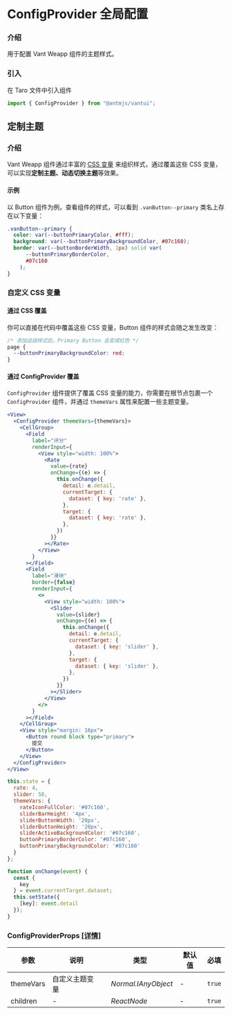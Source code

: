 # ConfigProvider 全局配置

### 介绍

用于配置 Vant Weapp 组件的主题样式。

### 引入

在 Taro 文件中引入组件

```js
import { ConfigProvider } from "@antmjs/vantui"; 
```

## 定制主题

### 介绍

Vant Weapp 组件通过丰富的 [CSS 变量](https://developer.mozilla.org/zh-CN/docs/Web/CSS/Using_CSS_custom_properties) 来组织样式，通过覆盖这些 CSS 变量，可以实现**定制主题、动态切换主题**等效果。

#### 示例

以 Button 组件为例，查看组件的样式，可以看到 `.vanButton--primary` 类名上存在以下变量：

```css
.vanButton--primary {
  color: var(--buttonPrimaryColor, #fff);
  background: var(--buttonPrimaryBackgroundColor, #07c160);
  border: var(--buttonBorderWidth, 1px) solid var(
      --buttonPrimaryBorderColor,
      #07c160
    );
}
```

### 自定义 CSS 变量

#### 通过 CSS 覆盖

你可以直接在代码中覆盖这些 CSS 变量，Button 组件的样式会随之发生改变：

```css
/* 添加这段样式后，Primary Button 会变成红色 */
page {
  --buttonPrimaryBackgroundColor: red;
}
```

#### 通过 ConfigProvider 覆盖

`ConfigProvider` 组件提供了覆盖 CSS 变量的能力，你需要在根节点包裹一个 `ConfigProvider` 组件，并通过 `themeVars` 属性来配置一些主题变量。

```jsx
<View>
  <ConfigProvider themeVars={themeVars}>
    <CellGroup>
      <Field
        label="评分"
        renderInput={
          <View style="width: 100%">
            <Rate
              value={rate}
              onChange={(e) => {
                this.onChange({
                  detail: e.detail,
                  currentTarget: {
                    dataset: { key: 'rate' },
                  },
                  target: {
                    dataset: { key: 'rate' },
                  },
                })
              }}
            ></Rate>
          </View>
        }
      ></Field>
      <Field
        label="滑块"
        border={false}
        renderInput={
          <>
            <View style="width: 100%">
              <Slider
                value={slider}
                onChange={(e) => {
                  this.onChange({
                    detail: e.detail,
                    currentTarget: {
                      dataset: { key: 'slider' },
                    },
                    target: {
                      dataset: { key: 'slider' },
                    },
                  })
                }}
              ></Slider>
            </View>
          </>
        }
      ></Field>
    </CellGroup>
    <View style="margin: 16px">
      <Button round block type="primary">
        提交
      </Button>
    </View>
  </ConfigProvider>
</View>
```

```js
this.state = {
  rate: 4,
  slider: 50,
  themeVars: {
    rateIconFullColor: '#07c160',
    sliderBarHeight: '4px',
    sliderButtonWidth: '20px',
    sliderButtonHeight: '20px',
    sliderActiveBackgroundColor: '#07c160',
    buttonPrimaryBorderColor: '#07c160',
    buttonPrimaryBackgroundColor: '#07c160'
  }
};

function onChange(event) {
  const {
    key
  } = event.currentTarget.dataset;
  this.setState({
    [key]: event.detail
  });
} 
```
### ConfigProviderProps [[详情]](https://github.com/AntmJS/vantui/tree/main/packages/vantui/types/config-provider.d.ts)   

| 参数 | 说明 | 类型 | 默认值 | 必填 |
| --- | --- | --- | --- | --- |
| themeVars | 自定义主题变量 | _&nbsp;&nbsp;Normal.IAnyObject<br/>_ | - | `true` |
| children | - | _&nbsp;&nbsp;ReactNode<br/>_ | - | `true` |

